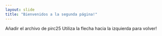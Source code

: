 ```yaml
---
layout: slide
title: "Bienvenidos a la segunda página!"
---
```

Añadir el archivo de pirc25
Utiliza la flecha hacia la izquierda para volver!
